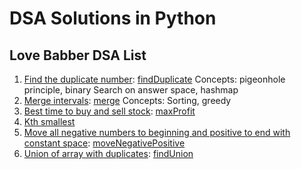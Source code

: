 # DSA Solutions in Python

## Love Babber DSA List

1. [Find the duplicate number](https://leetcode.com/problems/find-the-duplicate-number/description/): [findDuplicate](./lovebabber/test_findDuplicate.py) Concepts: pigeonhole principle, binary Search on answer space, hashmap
2. [Merge intervals](https://leetcode.com/problems/merge-intervals/description/): [merge](./lovebabber/test_mergeIntervals.py) Concepts: Sorting, greedy
3. [Best time to buy and sell stock](https://leetcode.com/problems/best-time-to-buy-and-sell-stock/description/): [maxProfit](./lovebabber/test_maxProfit.py)
4. [Kth smallest](https://www.geeksforgeeks.org/problems/kth-smallest-element5635/1)
5. [Move all negative numbers to beginning and positive to end with constant space](https://www.geeksforgeeks.org/dsa/move-negative-numbers-beginning-positive-end-constant-extra-space/): [moveNegativePositive](./lovebabber/test_moveNegativePositive.py)
6. [Union of array with duplicates](https://www.geeksforgeeks.org/problems/union-of-two-arrays3538/1): [findUnion](./lovebabber/test_findUnion.py)